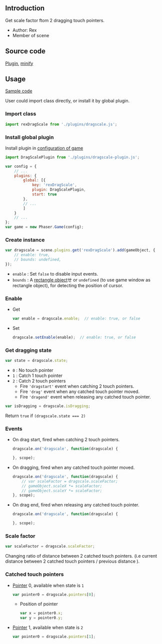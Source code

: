 ## Introduction

Get scale factor ftom 2 dragging touch pointers.

- Author: Rex
- Member of scene

## Source code

[Plugin](https://github.com/rexrainbow/phaser3-rex-notes/blob/master/plugins/dragscale-plugin.js), [minify](https://github.com/rexrainbow/phaser3-rex-notes/blob/master/plugins/dist/rexdragscaleplugin.min.js)

## Usage

[Sample code](https://github.com/rexrainbow/phaser3-rex-notes/tree/master/examples/dragscale)

User could import class directly, or install it by global plugin.

### Import class

```javascript
import rexDragScale from './plugins/dragscale.js';
```

### Install global plugin

Install plugin in [configuration of game](game.md#configuration)

```javascript
import DragScalePlugin from './plugins/dragscale-plugin.js';

var config = {
    // ...
    plugins: {
        global: [{
            key: 'rexDragScale',
            plugin: DragScalePlugin,
            start: true
        },
        // ...
        ]
    }
    // ...
};
var game = new Phaser.Game(config);
```

### Create instance

```javascript
var dragscale = scene.plugins.get('rexDragScale').add(gameObject, {
    // enable: true,
    // bounds: undefined,
});
```

- `enable` : Set `false` to disable input events.
- `bounds` : A [rectangle object](geom-rectangle.md)ㄝ or `undefined` (to use game window as rectangle object), for detecting the position of cursor.

### Enable

- Get
    ```javascript
    var enable = dragscale.enable;  // enable: true, or false
    ```
- Set
    ```javascript
    dragscale.setEnable(enable);  // enable: true, or false
    ```

### Get dragging state

```javascript
var state = dragscale.state;
```

- `0` : No touch pointer
- `1` : Catch 1 touch pointer
- `2` : Catch 2 touch pointers
    - Fire `'dragstart'` event when catching 2 touch pointers.
    - Fire `'drag'` event when any catched touch pointer moved.
    - Fire `'dragend'` event when releasing any catched touch pointer.    

```javascript
var isDragging = dragscale.isDragging;
```

Return `true` if `(dragscale.state === 2)`

### Events

- On drag start, fired when catching 2 touch pointers.
    ```javascript
    dragscale.on('dragscale', function(dragscale) {

    }, scope);
    ```
- On dragging, fired when any catched touch pointer moved.
    ```javascript
    dragscale.on('dragscale', function(dragscale) {
        // var scaleFactor = dragscale.scaleFactor;
        // gameObject.scaleX *= scaleFactor;
        // gameObject.scaleY *= scaleFactor;
    }, scope);
    ```
- On drag end, fired when releasing any catched touch pointer.
    ```javascript
    dragscale.on('dragscale', function(dragscale) {

    }, scope);
    ```

### Scale factor

```javascript
var scaleFactor = dragscale.scaleFactor;
```

Changing ratio of distance between 2 catched touch pointers. 
(i.e current distance between 2 catched touch pointers / previous distance ).

### Catched touch pointers

- [Pointer](touchevents.md#properties-of-point) 0, available when state is `1`
    ```javascript
    var pointer0 = dragscale.pointers[0];
    ```
    - Position of pointer
        ```javascript
        var x = pointer0.x;
        var y = pointer0.y;
        ```
- [Pointer](touchevents.md#properties-of-point) 1, available when state is `2`
    ```javascript
    var pointer0 = dragscale.pointers[1];
    ```